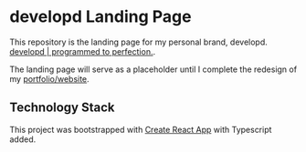 # developd Landing Page

This repository is the landing page for my personal brand, developd. [developd | programmed to perfection.](https://www.developdbycherron.com).

The landing page will serve as a placeholder until I complete the redesign of my [portfolio/website](https://csimes.github.io/portfolio).


## Technology Stack

This project was bootstrapped with [Create React App](https://github.com/facebook/create-react-app) with Typescript added.
